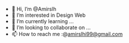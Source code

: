 - 👋 Hi, I’m @Amirslh
- 👀 I’m interested in Design Web
- 🌱 I’m currently learning ...
- 💞️ I’m looking to collaborate on ...
- 📫 How to reach me :@amirslhi99@gmail.com

<!---
Amirslh/Amirslh is a ✨ special ✨ repository because its `README.md` (this file) appears on your GitHub profile.
You can click the Preview link to take a look at your changes.
--->
